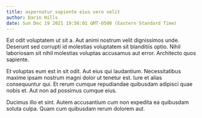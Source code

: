 ```yaml
---
title: aspernatur sapiente eius vero velit
author: Darin Hills
date: Sun Dec 19 2021 19:56:01 GMT-0500 (Eastern Standard Time)
---
```

Est odit voluptatem ut sit a. Aut animi nostrum velit dignissimos unde. Deserunt sed corrupti id molestias voluptatem sit blanditiis optio. Nihil laboriosam sit nihil molestias voluptas accusamus aut error. Architecto quos sapiente.

 Et voluptas eum est in sit odit. Aut eius qui laudantium. Necessitatibus maxime ipsam nostrum magni dolor ut tenetur est. Iure et alias consequuntur qui. Et rerum cumque repudiandae quibusdam adipisci quae nobis et. Aut non ad possimus cumque eius.

 Ducimus illo et sint. Autem accusantium cum non expedita ea quibusdam soluta culpa. Quam cum quibusdam rerum dolorem aut.